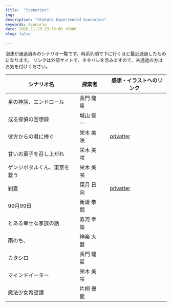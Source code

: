 ```yaml
---
title:  "Scenarios"
img: 
description: "Utakata Experienced Scenarios"
keywords: Scenario
date: 2020-11-23 23:30:00 +0900
blog: false

---
```


泡沫が通過済みのシナリオ一覧です。時系列順で下に行くほど最近通過したものになります。
リンクは外部サイトで、ネタバレを含みますので、未通過の方はお気を付けください。

|シナリオ名                   |探索者　|　感想・イラストへのリンク                      |
|-----------------------------|-------|----------------------------------------------|
|星の神話、エンドロール       |長門 龍星|                                              |
|或る探偵の回想録             |城山 俊一|                                              |
|彼方からの君に捧ぐ           |栄木 美咲|　[privatter](https://privatter.net/p/6334809)|
|甘いお菓子を召し上がれ       |栄木 美咲|                                              |
|ゲンジボタルくん、東京を救う　|栄木 美咲|                                              |
|刹夏                         |葉月 日向|　[privatter](https://privatter.net/p/6521061)|
|99月99日                     |街道 拳闘|                                             |
|とある幸せな家族の話         |寿河 幸築|                                              |
|雨のち、                     |神楽 大器|                                              |
|カタシロ                     |長門 龍星|                                              |
|マインドイーター             |栄木 美咲|                                              |
|魔法少女希望譚               |片桐 優愛|                                              |
